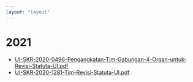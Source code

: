 ```yaml
---
layout: "layout"
---
```

# 2021
* [UI-SKR-2020-0496-Pengangkatan-Tim-Gabungan-4-Organ-untuk-Revisi-Statuta-UI.pdf](UI-SKR-2020-0496-Pengangkatan-Tim-Gabungan-4-Organ-untuk-Revisi-Statuta-UI.pdf)
* [UI-SKR-2020-1281-Tim-Revisi-Statuta-UI.pdf](UI-SKR-2020-1281-Tim-Revisi-Statuta-UI.pdf)
